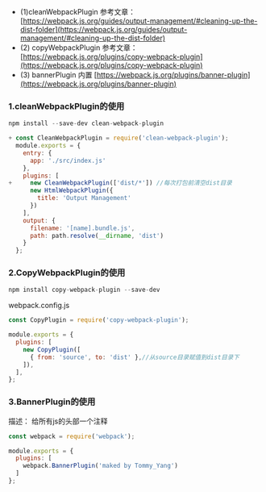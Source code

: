*  (1)cleanWebpackPlugin 参考文章：[https://webpack.js.org/guides/output-management/#cleaning-up-the-dist-folder](https://webpack.js.org/guides/output-management/#cleaning-up-the-dist-folder)
*  (2) copyWebpackPlugin 参考文章：[https://webpack.js.org/plugins/copy-webpack-plugin](https://webpack.js.org/plugins/copy-webpack-plugin)
* (3) bannerPlugin 内置 [https://webpack.js.org/plugins/banner-plugin](https://webpack.js.org/plugins/banner-plugin)


### 1.cleanWebpackPlugin的使用
```javascript
npm install --save-dev clean-webpack-plugin
```
```javascript
+ const CleanWebpackPlugin = require('clean-webpack-plugin');
  module.exports = {
    entry: {
      app: './src/index.js'
    },
    plugins: [
+     new CleanWebpackPlugin(['dist/*']) //每次打包前清空dist目录
      new HtmlWebpackPlugin({
        title: 'Output Management'
      })
    ],
    output: {
      filename: '[name].bundle.js',
      path: path.resolve(__dirname, 'dist')
    }
  };
```

### 2.CopyWebpackPlugin的使用

```javascript
npm install copy-webpack-plugin --save-dev
```

webpack.config.js
```javascript
const CopyPlugin = require('copy-webpack-plugin');

module.exports = {
  plugins: [
    new CopyPlugin([
      { from: 'source', to: 'dist' },//从source目录赋值到dist目录下
    ]),
  ],
};
```
### 3.BannerPlugin的使用
描述： 给所有js的头部一个注释
```javascript
const webpack = require('webpack');

module.exports = {
  plugins: [
    webpack.BannerPlugin('maked by Tommy_Yang')
  ]
};
```



